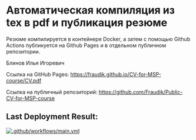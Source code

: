 # Автоматическая компиляция из tex в pdf и публикация резюме

Резюме компилируется в контейнере Docker, а затем с помощью Github Actions публикуется на Github Pages и в отдельном публичном репозитории.

Блинов Илья Игоревич

Ссылка на GitHub Pages: https://fraudik.github.io/CV-for-MSP-course/CV.pdf

Ссылка на публичный репозиторий: https://github.com/Fraudik/Public-CV-for-MSP-course

## Last Deployment Result:

[![.github/workflows/main.yml](https://github.com/Fraudik/CV-for-MSP-course/actions/workflows/main.yml/badge.svg)](https://github.com/Fraudik/CV-for-MSP-course/actions/workflows/main.yml)

